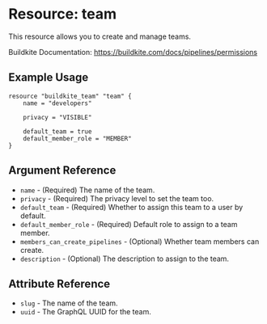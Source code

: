 # Resource: team

This resource allows you to create and manage teams.

Buildkite Documentation: https://buildkite.com/docs/pipelines/permissions

## Example Usage

```hcl
resource "buildkite_team" "team" {
    name = "developers"

    privacy = "VISIBLE"

    default_team = true
    default_member_role = "MEMBER"
}
```

## Argument Reference

* `name` - (Required) The name of the team.
* `privacy` - (Required) The privacy level to set the team too.
* `default_team` - (Required) Whether to assign this team to a user by default.
* `default_member_role` - (Required) Default role to assign to a team member.
* `members_can_create_pipelines` - (Optional) Whether team members can create.
* `description` - (Optional) The description to assign to the team.

## Attribute Reference

* `slug` - The name of the team.
* `uuid` - The GraphQL UUID for the team.
